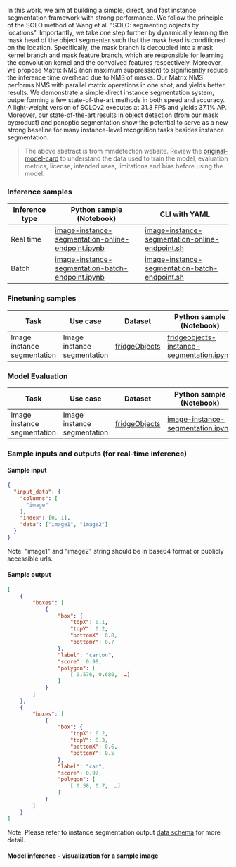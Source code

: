 In this work, we aim at building a simple, direct, and fast instance segmentation framework with strong performance. We follow the principle of the SOLO method of Wang et al. "SOLO: segmenting objects by locations". Importantly, we take one step further by dynamically learning the mask head of the object segmenter such that the mask head is conditioned on the location. Specifically, the mask branch is decoupled into a mask kernel branch and mask feature branch, which are responsible for learning the convolution kernel and the convolved features respectively. Moreover, we propose Matrix NMS (non maximum suppression) to significantly reduce the inference time overhead due to NMS of masks. Our Matrix NMS performs NMS with parallel matrix operations in one shot, and yields better results. We demonstrate a simple direct instance segmentation system, outperforming a few state-of-the-art methods in both speed and accuracy. A light-weight version of SOLOv2 executes at 31.3 FPS and yields 37.1% AP. Moreover, our state-of-the-art results in object detection (from our mask byproduct) and panoptic segmentation show the potential to serve as a new strong baseline for many instance-level recognition tasks besides instance segmentation.

> The above abstract is from mmdetection website. Review the <a href="https://github.com/open-mmlab/mmdetection/tree/v3.1.0/configs/solov2" target="_blank">original-model-card</a> to understand the data used to train the model, evaluation metrics, license, intended uses, limitations and bias before using the model.

### Inference samples

Inference type|Python sample (Notebook)|CLI with YAML
|--|--|--|
Real time|<a href="https://aka.ms/azureml-infer-sdk-image-instance-segmentation" target="_blank">image-instance-segmentation-online-endpoint.ipynb</a>|<a href="https://aka.ms/azureml-infer-cli-image-instance-segmentation" target="_blank">image-instance-segmentation-online-endpoint.sh</a>
Batch|<a href="https://aka.ms/azureml-infer-batch-sdk-image-instance-segmentation" target="_blank">image-instance-segmentation-batch-endpoint.ipynb</a>|<a href="https://aka.ms/azureml-infer-batch-cli-image-instance-segmentation" target="_blank">image-instance-segmentation-batch-endpoint.sh</a>

### Finetuning samples

Task|Use case|Dataset|Python sample (Notebook)|CLI with YAML
|---|--|--|--|--|
Image instance segmentation|Image instance segmentation|[fridgeObjects](https://cvbp-secondary.z19.web.core.windows.net/datasets/object_detection/odFridgeObjectsMask.zip)|<a href="https://aka.ms/azureml-ft-sdk-image-instance-segmentation" target="_blank">fridgeobjects-instance-segmentation.ipynb</a>|<a href="https://aka.ms/azureml-ft-cli-image-instance-segmentation" target="_blank">fridgeobjects-instance-segmentation.sh</a>

### Model Evaluation

|Task|Use case|Dataset|Python sample (Notebook)|
|---|--|--|--|
|Image instance segmentation|Image instance segmentation|[fridgeObjects](https://cvbp-secondary.z19.web.core.windows.net/datasets/object_detection/odFridgeObjectsMask.zip)|<a href="https://aka.ms/azureml-evaluation-sdk-image-instance-segmentation" target="_blank">image-instance-segmentation.ipynb</a>|

### Sample inputs and outputs (for real-time inference)

#### Sample input

```json
{
  "input_data": {
    "columns": [
      "image"
    ],
    "index": [0, 1],
    "data": ["image1", "image2"]
  }
}
```

Note: "image1" and "image2" string should be in base64 format or publicly accessible urls.

#### Sample output

```json
[
    {
        "boxes": [
            {
                "box": {
                    "topX": 0.1,
                    "topY": 0.2,
                    "bottomX": 0.8,
                    "bottomY": 0.7
                },
                "label": "carton",
                "score": 0.98,
                "polygon": [
                    [ 0.576, 0.680,  …]
                ]
            }
        ]
    },
    {
        "boxes": [
            {
                "box": {
                    "topX": 0.2,
                    "topY": 0.3,
                    "bottomX": 0.6,
                    "bottomY": 0.5
                },
                "label": "can",
                "score": 0.97,
                "polygon": [
                    [ 0.58, 0.7,  …]
                ]
            }
        ]
    }
]
```

Note: Please refer to instance segmentation output <a href="https://learn.microsoft.com/en-us/azure/machine-learning/reference-automl-images-schema?view=azureml-api-2#instance-segmentation-1" target="_blank">data schema</a> for more detail.

#### Model inference - visualization for a sample image
<!-- 
<img src="https://automlcesdkdataresources.blob.core.windows.net/finetuning-image-models/images/Model_Result_Visualizations(Do_not_delete)/plot_mask_rcnn_swin-t-p4-w7_fpn_1x_coco_IS.png" alt="is visualization"> -->

